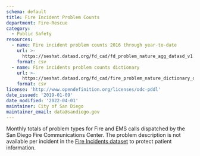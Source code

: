 ```yaml
---
schema: default
title: Fire Incident Problem Counts
department: Fire-Rescue
category:
  - Public Safety
resources:
  - name: Fire incident problem counts 2016 through year-to-date
    url: >-
      https://seshat.datasd.org/fd_cad/fd_problem_nature_agg_datasd_v1.csv
    format: csv
  - name: Fire incidents problem counts dictionary
    url: >-
      https://seshat.datasd.org/fd_cad/fire_problem_nature_dictionary_datasd.csv
    format: csv
license: 'http://www.opendefinition.org/licenses/odc-pddl'
date_issued: '2019-01-09'
date_modified: '2022-04-01'
maintainer: City of San Diego
maintainer_email: data@sandiego.gov
---
```

Monthly totals of problem types for Fire and EMS calls dispatched by the San Diego Fire Communications Center. The problem description is not available per incident in the [Fire Incidents dataset](/datasets/fire-incidents/) to protect patient information.
